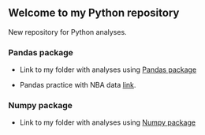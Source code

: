 ## Welcome to my Python repository

New repository for Python analyses.

### Pandas package

-  Link to my folder with analyses using [Pandas package](https://github.com/JuanmaMN/Python/tree/master/pandas)

-  Pandas practice with NBA data [link](https://github.com/JuanmaMN/Python/tree/master/pandas/NBA_analytics_with_pandas).    



### Numpy package

-  Link to my folder with analyses using [Numpy package](https://github.com/JuanmaMN/Python/tree/master/numpy)
